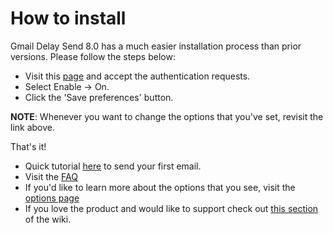 # How to install #

Gmail Delay Send 8.0 has a much easier installation process than prior versions. Please follow the steps below:
  * Visit this [page](https://script.google.com/macros/s/AKfycbwj33Oz6MBRVYhcFlyBJ6bNCllcr2sDCbLpZkGF-etLOtPyXYZS/exec) and accept the authentication requests.
  * Select Enable -> On.
  * Click the 'Save preferences' button.

**NOTE**: Whenever you want to change the options that you've set, revisit the link above.

That's it!

  * Quick tutorial [here](https://code.google.com/p/gmail-delay-send/wiki/GmailDelaySendFirstMessage_8) to send your first email.
  * Visit the [FAQ](https://code.google.com/p/gmail-delay-send/wiki/GmailDelayFAQ_8)
  * If you'd like to learn more about the options that you see, visit the [options page ](GmailDelaySendOptions_8.md)
  * If you love the product and would like to support check out [this section](https://code.google.com/p/gmail-delay-send/wiki/GmailDelayFAQ_8?ts=1401802224&updated=GmailDelayFAQ_8#How_can_I_help_support?) of the wiki.